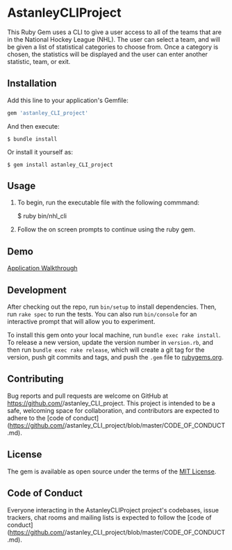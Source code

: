 # AstanleyCLIProject

This Ruby Gem uses a CLI to give a user access to all of the teams that are in the National Hockey League (NHL). The user can select a team, and will be given a list of statistical categories to choose from. Once a category is chosen, the statistics will be displayed and the user can enter another statistic, team, or exit. 

## Installation

Add this line to your application's Gemfile:

```ruby
gem 'astanley_CLI_project'
```

And then execute:

    $ bundle install

Or install it yourself as:

    $ gem install astanley_CLI_project

## Usage

1) To begin, run the executable file with the following commmand: 

    $ ruby bin/nhl_cli

2) Follow the on screen prompts to continue using the ruby gem. 

## Demo
[Application Walkthrough](https://www.youtube.com/watch?v=TBBSKqpyLSE&t=18s)


## Development

After checking out the repo, run `bin/setup` to install dependencies. Then, run `rake spec` to run the tests. You can also run `bin/console` for an interactive prompt that will allow you to experiment.

To install this gem onto your local machine, run `bundle exec rake install`. To release a new version, update the version number in `version.rb`, and then run `bundle exec rake release`, which will create a git tag for the version, push git commits and tags, and push the `.gem` file to [rubygems.org](https://rubygems.org).

## Contributing

Bug reports and pull requests are welcome on GitHub at https://github.com/<github username>/astanley_CLI_project. This project is intended to be a safe, welcoming space for collaboration, and contributors are expected to adhere to the [code of conduct](https://github.com/<github username>/astanley_CLI_project/blob/master/CODE_OF_CONDUCT.md).


## License

The gem is available as open source under the terms of the [MIT License](https://opensource.org/licenses/MIT).

## Code of Conduct

Everyone interacting in the AstanleyCLIProject project's codebases, issue trackers, chat rooms and mailing lists is expected to follow the [code of conduct](https://github.com/<github username>/astanley_CLI_project/blob/master/CODE_OF_CONDUCT.md).
